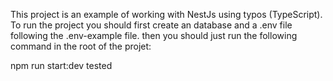This project is an example of working with NestJs using typos (TypeScript).
To run the project you should first create an database and a .env file following the .env-example file.
then you should just run the following command in the root of the projet:

npm run start:dev
tested